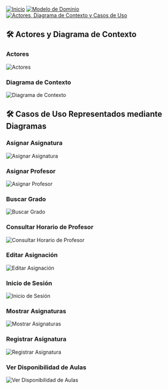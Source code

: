 [![Inicio](https://img.shields.io/badge/Inicio-blue?style=for-the-badge)](https://github.com/srgiom/24-25-IdSw1-SDR)
[![Modelo de Dominio](https://img.shields.io/badge/Modelo%20de%20Dominio-blue?style=for-the-badge)](https://github.com/srgiom/24-25-IdSw1-SDR/tree/a657793aa11e7d85240b3efe5b81fee75197e570/modeloDelDominio)
[![Actores, Diagrama de Contexto y Casos de Uso](https://img.shields.io/badge/Casos%20de%20Uso-blue?style=for-the-badge)](https://github.com/srgiom/24-25-IdSw1-SDR/tree/901057d0ba8844102acb8f327702c743a86a7e2c/casosDeUso/)

## 🛠️ **Actores y Diagrama de Contexto**

### Actores
![Actores](https://github.com/srgiom/24-25-IdSw1-SDR/raw/main/casosDeUso/actores/actores.png)

### Diagrama de Contexto
![Diagrama de Contexto](https://github.com/srgiom/24-25-IdSw1-SDR/raw/main/casosDeUso/diagramaDeContexto/DiagramaDeContexto.svg)

## 🛠️ Casos de Uso Representados mediante Diagramas

### Asignar Asignatura
![Asignar Asignatura](https://github.com/srgiom/24-25-IdSw1-SDR/raw/main/casosDeUso/imagenes/AsignarAsignatura.svg)

### Asignar Profesor
![Asignar Profesor](https://github.com/srgiom/24-25-IdSw1-SDR/raw/main/casosDeUso/imagenes/AsignarProfesor.svg)

### Buscar Grado
![Buscar Grado](https://github.com/srgiom/24-25-IdSw1-SDR/raw/main/casosDeUso/imagenes/BuscarGrado.svg)

### Consultar Horario de Profesor
![Consultar Horario de Profesor](https://github.com/srgiom/24-25-IdSw1-SDR/raw/main/casosDeUso/imagenes/ConsultarHorarioProfesor.svg)

### Editar Asignación
![Editar Asignación](https://github.com/srgiom/24-25-IdSw1-SDR/raw/main/casosDeUso/imagenes/EditarAsignación.svg)

### Inicio de Sesión
![Inicio de Sesión](https://github.com/srgiom/24-25-IdSw1-SDR/raw/main/casosDeUso/imagenes/InicioSesión.svg)

### Mostrar Asignaturas
![Mostrar Asignaturas](https://github.com/srgiom/24-25-IdSw1-SDR/raw/main/casosDeUso/imagenes/MostrarAsignaturas.svg)

### Registrar Asignatura
![Registrar Asignatura](https://github.com/srgiom/24-25-IdSw1-SDR/raw/main/casosDeUso/imagenes/RegistrarAsignatura.svg)

### Ver Disponibilidad de Aulas
![Ver Disponibilidad de Aulas](https://github.com/srgiom/24-25-IdSw1-SDR/raw/main/casosDeUso/imagenes/VerDisponibilidadAulas.svg)
